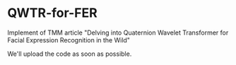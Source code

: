 # QWTR-for-FER
Implement of TMM article "Delving into Quaternion Wavelet Transformer for Facial Expression Recognition in the Wild"



We'll upload the code as soon as possible.

